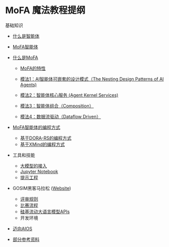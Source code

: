 # MoFA 魔法教程提纲

基础知识

- [什么是智能体](what_is_agent.md)

- [MoFA智能体](what_is_mofa_agent.md)

- [什么是MoFA](what_is_mofa.md)

  - [MoFA的特性](mofa_features.md)
  - [模法1：AI智能体可嵌套的设计模式（The Nesting Design Patterns of AI Agents)](mofa_feature_nesting_design_patterns.md)
    
  - [模法2：智能体核心服务 (Agent Kernel Services)](mofa_feature_kernel_services.md)
    
  - [模法3：智能体组合（Composition）](mofa_feature_agent_composition.md)
    
  - [模法4：数据流驱动（Dataflow Driven）](mofa_feature_data_flow.md)

- [MoFA智能体的编程方式](programming/mofa_programming_methods.md)

  - [基于DORA-RS的编程方式](programming/dora_programming.md)
  - [基于XMind的编程方式](programming/mofa_programming.md)

- 工具和技能

  - [大模型的接入](llm_interfacing.md) 
  - [Jupyter Notebook](jupyter_notebook.md) 
  - [提示工程](prompt_engineering.md) 

- GOSIM黑客马拉松 ([Website](https://gosim.gitcode.com/hackathon/))

  - [评审规则](https://gitcode.com/Gitcode-offical-team/GOSIM/wiki)
  - [比赛流程](gosim/competition-process.md)
  - [硅基流动大语言模型APIs](siliconflow_llms.md)
  - 开发环境

- [迈向AIOS](toward_aios.md)

  

- [部分参考资料](references.md)

  

